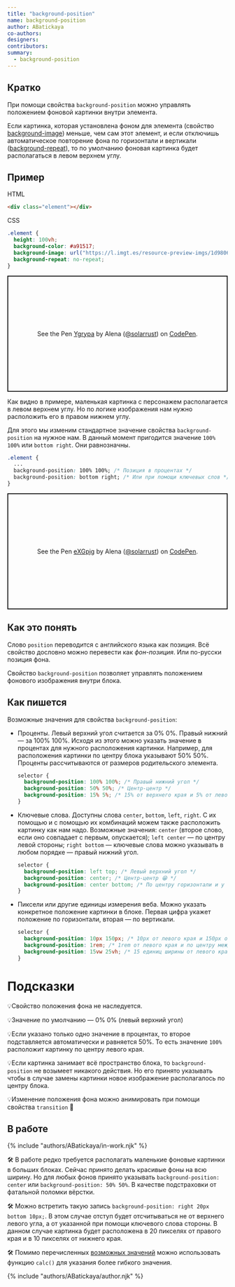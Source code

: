 ```yaml
---
title: "background-position"
name: background-position
author: ABatickaya
co-authors:
designers:
contributors:
summary:
  - background-position
---
```


## Кратко

При помощи свойства `background-position` можно управлять положением фоновой картинки внутри элемента.

Если картинка, которая установлена фоном для элемента (свойство [background-image](/css/doka/background-image/)) меньше, чем сам этот элемент, и если отключишь автоматическое повторение фона по горизонтали и вертикали ([background-repeat](posts/css/doka/background-repeat/)), то по умолчанию фоновая картинка будет располагаться в левом верхнем углу.

## Пример

HTML

```html
<div class="element"></div>
```

CSS

```css
.element {
  height: 100vh;
  background-color: #a91517;
  background-image: url("https://l.imgt.es/resource-preview-imgs/1d9806ec-7ef9-49ea-b60c-f1c9ca956b0a%2Fbaymax.crop_316x237_0%252C26.preview.png?profile=max500x190");
  background-repeat: no-repeat;
}
```

<p class="codepen" data-height="265" data-theme-id="light" data-default-tab="css,result" data-user="solarrust" data-slug-hash="Ygrypa" style="height: 265px; box-sizing: border-box; display: flex; align-items: center; justify-content: center; border: 2px solid; margin: 1em 0; padding: 1em;" data-pen-title="Ygrypa">
  <span>See the Pen <a href="https://codepen.io/solarrust/pen/Ygrypa">
  Ygrypa</a> by Alena (<a href="https://codepen.io/solarrust">@solarrust</a>)
  on <a href="https://codepen.io">CodePen</a>.</span>
</p>

Как видно в примере, маленькая картинка с персонажем располагается в левом верхнем углу. Но по логике изображения нам нужно расположить его в правом нижнем углу.

Для этого мы изменим стандартное значение свойства `background-position` на нужное нам. В данный момент пригодится значение `100% 100%` или `bottom right`. Они равнозначны.

```css
.element {
  ...
  background-position: 100% 100%; /* Позиция в процентах */
  background-position: bottom right; /* Или при помощи ключевых слов */
}
```

<p class="codepen" data-height="265" data-theme-id="light" data-default-tab="css,result" data-user="solarrust" data-slug-hash="eXGpjg" style="height: 265px; box-sizing: border-box; display: flex; align-items: center; justify-content: center; border: 2px solid; margin: 1em 0; padding: 1em;" data-pen-title="eXGpjg">
  <span>See the Pen <a href="https://codepen.io/solarrust/pen/eXGpjg">
  eXGpjg</a> by Alena (<a href="https://codepen.io/solarrust">@solarrust</a>)
  on <a href="https://codepen.io">CodePen</a>.</span>
</p>
<script async src="https://static.codepen.io/assets/embed/ei.js"></script>

## Как это понять

Слово `position` переводится с английского языка как позиция. Всё свойство дословно можно перевести как _фон-позиция_. Или по-русски позиция фона.

Свойство `background-position` позволяет управлять положением фонового изображения внутри блока.

## Как пишется

Возможные значения для свойства `background-position`:

- Проценты. Левый верхний угол считается за 0% 0%. Правый нижний — за 100% 100%. Исходя из этого можно указать значение в процентах для нужного расположения картинки. Например, для расположения картинки по центру блока указывают 50% 50%. Проценты рассчитываются от размеров родительского элемента.

  ```css
  selector {
    background-position: 100% 100%; /* Правый нижний угол */
    background-position: 50% 50%; /* Центр-центр */
    background-position: 15% 5%; /* 15% от верхнего края и 5% от левого края */
  }
  ```

- Ключевые слова. Доступны слова `center`, `bottom`, `left`, `right`. С их помощью и с помощью их комбинаций можем также расположить картинку как нам надо. Возможные значения: `center` (второе слово, если оно совпадает с первым, опускается); `left center` — по центру левой стороны; `right bottom` — ключевые слова можно указывать в любом порядке — правый нижний угол.

  ```css
  selector {
    background-position: left top; /* Левый верхний угол */
    background-position: center; /* Центр-центр 😁 */
    background-position: center bottom; /* По центру горизонтали и у нижнего края */
  }
  ```

- Пиксели или другие единицы измерения веба. Можно указать конкретное положение картинки в блоке. Первая цифра укажет положение по горизонтали, вторая — по вертикали.

  ```css
  selector {
    background-position: 10px 150px; /* 10px от левого края и 150px от верхнего края */
    background-position: 1rem; /* 1rem от левого края и по центру между верхом и низом */
    background-position: 15vw 25vh; /* 15 единиц ширины от левого края и 25 единиц высоты от верха */
  }
  ```

# Подсказки

💡Свойство положения фона не наследуется.

💡Значение по умолчанию — 0% 0% (левый верхний угол)

💡Если указано только одно значение в процентах, то второе подставляется автоматически и равняется 50%. То есть значение `100%` расположит картинку по центру левого края.

💡Если картинка занимает всё пространство блока, то `background-position` не возымеет никакого действия. Но его принято указывать чтобы в случае замены картинки новое изображение располагалось по центру блока.

💡Изменение положения фона можно анимировать при помощи свойства `transition` 🥳

## В работе

{% include "authors/ABatickaya/in-work.njk" %}

🛠 В работе редко требуется располагать маленькие фоновые картинки в больших блоках. Сейчас принято делать красивые фоны на всю ширину. Но для любых фонов принято указывать `background-position: center` или `background-position: 50% 50%`. В качестве подстраховки от фатальной поломки вёрстки.

🛠 Можно встретить такую запись `background-position: right 20px bottom 10px;`. В этом случае отступ будет отсчитываться не от верхнего левого угла, а от указанной при помощи ключевого слова стороны. В данном случае картинка будет расположена в 20 пикселях от правого края и в 10 пикселях от нижнего края.

🛠 Помимо перечисленных [возможных значений]() можно использовать функцию `calc()` для указания более гибкого значения.

{% include "authors/ABatickaya/author.njk" %}
